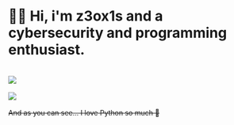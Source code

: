 <h1>👨‍💻 Hi, i'm z3ox1s and a cybersecurity and programming enthusiast.</h1>
<br>
<a href="https://github.com/anuraghazra/github-readme-stats">
  <img src="https://github-readme-stats.vercel.app/api/?username=z3ox1s&theme=dark"/>
</a>
<br>
<br>
<a href="https://github.com/anuraghazra/github-readme-stats">
  <img src="https://github-readme-stats.vercel.app/api/top-langs/?username=z3ox1s&layout=compact&theme=dark"/>
</a>
<br>
<br>
<strike>And as you can see... I love Python so much 🐍</strike>
